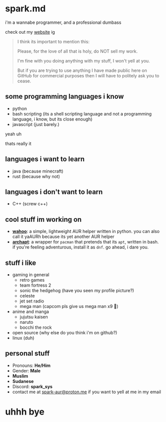 # spark.md

i'm a wannabe programmer, and a professional dumbass

check out my [website](https://sparkhere-sys.github.io) ig

> I think its important to mention this:
> 
> Please, for the love of all that is holy, do NOT sell my work.
> 
> I'm fine with you doing anything with my stuff, I won't yell at you.
> 
> But if you are trying to use anything I have made public here on GitHub for commercial purposes then I will have to politely ask you to cease.

## some programming languages i know
- python
- bash scripting (its a shell scripting language and not a programming language, i know, but its close enough)
- javascript (just barely.)
  
yeah uh

thats really it

## languages i want to learn
- java (because minecraft)
- rust (because why not)

## languages i don't want to learn
- C++ (screw c++)

## cool stuff im working on

- **[wahoo](https://github.com/sparkhere-sys/wahoo/)**: a simple, lightweight AUR helper written in python. you can also call it yaAURh because its yet another AUR helper
- **[archapt](https://github.com/sparkhere-sys/archapt/)**: a wrapper for `pacman` that pretends that its `apt`, written in bash. if you're feeling adventurous, install it as `dnf`. go ahead, i dare you.

## stuff i like

- gaming in general
  - retro games
  - team fortress 2
  - sonic the hedgehog (have you seen my profile picture?)
  - celeste
  - jet set radio
  - mega man (capcom pls give us mega man x9 :pray:)
- anime and manga
  - jujutsu kaisen
  - naruto
  - bocchi the rock
- open source (why else do you think i'm on github?)
- linux (duh)

## personal stuff

- Pronouns: **He/Him**
- Gender: **Male**
- **Muslim**
- **Sudanese**
- Discord: **spark_sys**
- contact me at [spark-aur@proton.me](mailto:spark-aur@proton.me) if you want to yell at me in my email

# uhhh bye
